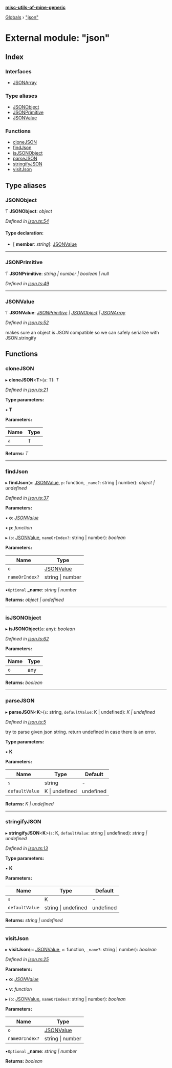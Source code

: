 **[misc-utils-of-mine-generic](../README.md)**

[Globals](../globals.md) › ["json"](_json_.md)

# External module: "json"

## Index

### Interfaces

* [JSONArray](../interfaces/_json_.jsonarray.md)

### Type aliases

* [JSONObject](_json_.md#jsonobject)
* [JSONPrimitive](_json_.md#jsonprimitive)
* [JSONValue](_json_.md#jsonvalue)

### Functions

* [cloneJSON](_json_.md#clonejson)
* [findJson](_json_.md#findjson)
* [isJSONObject](_json_.md#isjsonobject)
* [parseJSON](_json_.md#parsejson)
* [stringifyJSON](_json_.md#stringifyjson)
* [visitJson](_json_.md#visitjson)

## Type aliases

###  JSONObject

Ƭ **JSONObject**: *object*

*Defined in [json.ts:54](https://github.com/cancerberoSgx/misc-utils-of-mine/blob/cde2372/misc-utils-of-mine-generic/src/json.ts#L54)*

#### Type declaration:

* \[ **member**: *string*\]: [JSONValue](_json_.md#jsonvalue)

___

###  JSONPrimitive

Ƭ **JSONPrimitive**: *string | number | boolean | null*

*Defined in [json.ts:49](https://github.com/cancerberoSgx/misc-utils-of-mine/blob/cde2372/misc-utils-of-mine-generic/src/json.ts#L49)*

___

###  JSONValue

Ƭ **JSONValue**: *[JSONPrimitive](_json_.md#jsonprimitive) | [JSONObject](_json_.md#jsonobject) | [JSONArray](../interfaces/_json_.jsonarray.md)*

*Defined in [json.ts:52](https://github.com/cancerberoSgx/misc-utils-of-mine/blob/cde2372/misc-utils-of-mine-generic/src/json.ts#L52)*

makes sure an object is JSON compatible so we can safely serialize with JSON.stringify

## Functions

###  cloneJSON

▸ **cloneJSON**<**T**>(`a`: T): *T*

*Defined in [json.ts:21](https://github.com/cancerberoSgx/misc-utils-of-mine/blob/cde2372/misc-utils-of-mine-generic/src/json.ts#L21)*

**Type parameters:**

▪ **T**

**Parameters:**

Name | Type |
------ | ------ |
`a` | T |

**Returns:** *T*

___

###  findJson

▸ **findJson**(`o`: [JSONValue](_json_.md#jsonvalue), `p`: function, `_name?`: string | number): *object | undefined*

*Defined in [json.ts:37](https://github.com/cancerberoSgx/misc-utils-of-mine/blob/cde2372/misc-utils-of-mine-generic/src/json.ts#L37)*

**Parameters:**

▪ **o**: *[JSONValue](_json_.md#jsonvalue)*

▪ **p**: *function*

▸ (`o`: [JSONValue](_json_.md#jsonvalue), `nameOrIndex?`: string | number): *boolean*

**Parameters:**

Name | Type |
------ | ------ |
`o` | [JSONValue](_json_.md#jsonvalue) |
`nameOrIndex?` | string \| number |

▪`Optional`  **_name**: *string | number*

**Returns:** *object | undefined*

___

###  isJSONObject

▸ **isJSONObject**(`o`: any): *boolean*

*Defined in [json.ts:62](https://github.com/cancerberoSgx/misc-utils-of-mine/blob/cde2372/misc-utils-of-mine-generic/src/json.ts#L62)*

**Parameters:**

Name | Type |
------ | ------ |
`o` | any |

**Returns:** *boolean*

___

###  parseJSON

▸ **parseJSON**<**K**>(`s`: string, `defaultValue`: K | undefined): *K | undefined*

*Defined in [json.ts:5](https://github.com/cancerberoSgx/misc-utils-of-mine/blob/cde2372/misc-utils-of-mine-generic/src/json.ts#L5)*

try to parse given json string. return undefined in case there is an error.

**Type parameters:**

▪ **K**

**Parameters:**

Name | Type | Default |
------ | ------ | ------ |
`s` | string | - |
`defaultValue` | K \| undefined |  undefined |

**Returns:** *K | undefined*

___

###  stringifyJSON

▸ **stringifyJSON**<**K**>(`s`: K, `defaultValue`: string | undefined): *string | undefined*

*Defined in [json.ts:13](https://github.com/cancerberoSgx/misc-utils-of-mine/blob/cde2372/misc-utils-of-mine-generic/src/json.ts#L13)*

**Type parameters:**

▪ **K**

**Parameters:**

Name | Type | Default |
------ | ------ | ------ |
`s` | K | - |
`defaultValue` | string \| undefined |  undefined |

**Returns:** *string | undefined*

___

###  visitJson

▸ **visitJson**(`o`: [JSONValue](_json_.md#jsonvalue), `v`: function, `_name?`: string | number): *boolean*

*Defined in [json.ts:25](https://github.com/cancerberoSgx/misc-utils-of-mine/blob/cde2372/misc-utils-of-mine-generic/src/json.ts#L25)*

**Parameters:**

▪ **o**: *[JSONValue](_json_.md#jsonvalue)*

▪ **v**: *function*

▸ (`o`: [JSONValue](_json_.md#jsonvalue), `nameOrIndex?`: string | number): *boolean*

**Parameters:**

Name | Type |
------ | ------ |
`o` | [JSONValue](_json_.md#jsonvalue) |
`nameOrIndex?` | string \| number |

▪`Optional`  **_name**: *string | number*

**Returns:** *boolean*